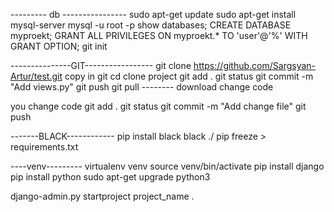 --------- db ----------------
sudo apt-get update
sudo apt-get install mysql-server
mysql -u root -p
show databases;
CREATE DATABASE myproekt;
GRANT ALL PRIVILEGES ON myproekt.* TO 'user'@'%' WITH GRANT OPTION;
git init

---------------GIT-----------------
git clone https://github.com/Sargsyan-Artur/test.git copy in git
cd clone project
git add .
git status
git commit -m "Add views.py"
git push
git pull -------- download change code


you change code
git add .
git status
git commit -m "Add change file"
git push

-------BLACK------------
pip install black
black ./
pip freeze > requirements.txt

----venv---------
virtualenv venv
source venv/bin/activate
pip install django
pip install python
sudo apt-get upgrade python3


django-admin.py startproject project_name .
